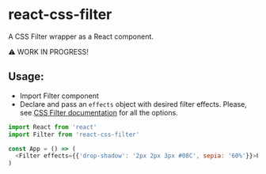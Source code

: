 # react-css-filter

A CSS Filter wrapper as a React component.

⚠️ WORK IN PROGRESS!

## Usage:

* Import Filter component
* Declare and pass an `effects` object with desired filter effects. Please, see [CSS Filter documentation](https://developer.mozilla.org/en/docs/Web/CSS/filter?v=control) for all the options.

```javascript
import React from 'react'
import Filter from 'react-css-filter'

const App = () => (
  <Filter effects={{'drop-shadow': '2px 2px 3px #08C', sepia: '60%'}}>Forever and a day...</Filter>
)
```
